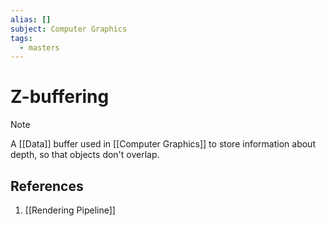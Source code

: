 ```yaml
---
alias: []
subject: Computer Graphics
tags:
  - masters
---
```

# Z-buffering

>[!note]
> A [[Data]] buffer used in [[Computer Graphics]] to store information about depth, so that objects don't overlap.

## References
1. [[Rendering Pipeline]]